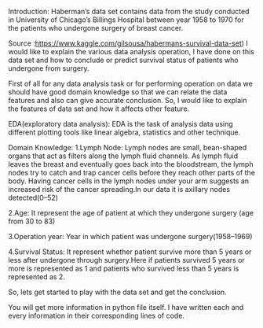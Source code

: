 Introduction:
Haberman’s data set contains data from the study conducted in University of Chicago’s Billings Hospital between year 1958 to 1970 for the patients who undergone surgery of breast cancer.

Source :https://www.kaggle.com/gilsousa/habermans-survival-data-set) I would like to explain the various data analysis operation, I have done on this data set and how to conclude or predict survival status of patients who undergone from surgery.

First of all for any data analysis task or for performing operation on data we should have good domain knowledge so that we can relate the data features and also can give accurate conclusion. So, I would like to explain the features of data set and how it affects other feature.

EDA(exploratory data analysis): EDA is the task of analysis data using different plotting tools like linear algebra, statistics and other technique.

Domain Knowledge:
1.Lymph Node: Lymph nodes are small, bean-shaped organs that act as filters along the lymph fluid channels. As lymph fluid leaves the breast and eventually goes back into the bloodstream, the lymph nodes try to catch and trap cancer cells before they reach other parts of the body. Having cancer cells in the lymph nodes under your arm suggests an increased risk of the cancer spreading.In our data it is axillary nodes detected(0–52)

2.Age: It represent the age of patient at which they undergone surgery (age from 30 to 83)

3.Operation year: Year in which patient was undergone surgery(1958–1969)

4.Survival Status: It represent whether patient survive more than 5 years or less after undergone through surgery.Here if patients survived 5 years or more is represented as 1 and patients who survived less than 5 years is represented as 2.

So, lets get started to play with the data set and get the conclusion.

You will get more information in python file itself. I have written each and every information in their corresponding lines of code.
